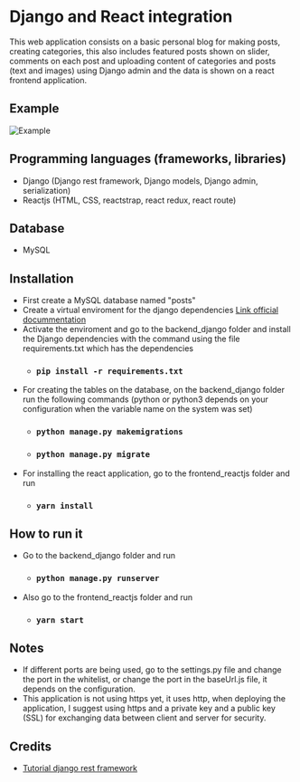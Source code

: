 # Django and React integration #

This web application consists on a basic personal blog for making posts, creating categories, this also includes featured posts shown on slider, comments on each post and uploading content of categories and posts (text and images) using Django admin and the data is shown on a react frontend application.

## Example ##
![Example](https://user-images.githubusercontent.com/59356298/102147219-66e05280-3e38-11eb-8f5f-f6e9d18795a1.png)

## Programming languages (frameworks, libraries) ##
*   Django (Django rest framework, Django models, Django admin, serialization)
*   Reactjs (HTML, CSS, reactstrap, react redux, react route)

## Database ##
*   MySQL

## Installation ##
*   First create a MySQL database named "posts" 
*   Create a virtual enviroment for the django dependencies [Link official docummentation](https://docs.djangoproject.com/en/3.1/intro/contributing/#getting-a-copy-of-django-s-development-version "djangoenviroment")
*   Activate the enviroment and go to the backend_django folder and install the Django dependencies with the command using the file requirements.txt which has the dependencies
	* ### `pip install -r requirements.txt`
*   For creating the tables on the database, on the backend_django folder run the following commands (python or python3 depends on your configuration when the variable name on the system was set)
	* ### `python manage.py makemigrations`
	* ### `python manage.py migrate`
*   For installing the react application, go to the frontend_reactjs folder and run
	* ### `yarn install`

## How to run it ##
*   Go to the backend_django folder and run
	* ### `python manage.py runserver`
*   Also go to the frontend_reactjs folder and run
	* ### `yarn start`

## Notes ##
*   If different ports are being used, go to the settings.py file and change the port in the whitelist, or change the port in the baseUrl.js file, it depends on the configuration.
*   This application is not using https yet, it uses http, when deploying the application, I suggest using https and a private key and a public key (SSL) for exchanging data between client and server for security.

## Credits ##
*   [Tutorial django rest framework](https://bezkoder.com/django-crud-mysql-rest-framework/ "djangorestframeworktutorial")